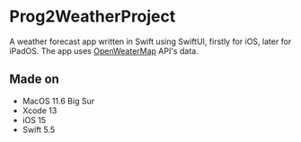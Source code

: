 # Prog2WeatherProject

A weather forecast app written in Swift using SwiftUI, firstly for iOS, later for iPadOS. The app uses [OpenWeaterMap](https://openweathermap.org/api) API's data.

## Made on

- MacOS 11.6 Big Sur
- Xcode 13
- iOS 15
- Swift 5.5